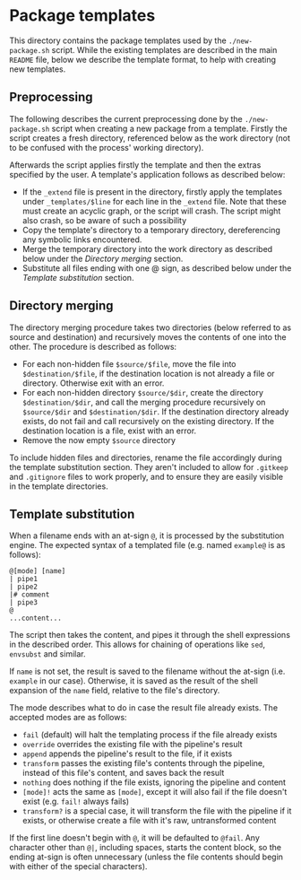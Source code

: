 # Package templates
This directory contains the package templates used by the `./new-package.sh` script. While the existing templates are described in the main `README` file,
below we describe the template format, to help with creating new templates.

## Preprocessing
The following describes the current preprocessing done by the `./new-package.sh`
script when creating a new package from a template.
Firstly the script creates a fresh directory, referenced below as the work
directory (not to be confused with the process' working directory).

Afterwards the script applies firstly the template and then the extras specified
by the user. A template's application follows as described below:

- If the `_extend` file is present in the directory, firstly apply the templates
  under `_templates/$line` for each line in the `_extend` file. Note that these
  must create an acyclic graph, or the script will crash. The script might also
  crash, so be aware of such a possibility
- Copy the template's directory to a temporary directory, dereferencing any
  symbolic links encountered.
- Merge the temporary directory into the work directory as described below
  under the *Directory merging* section.
- Substitute all files ending with one @ sign, as described below
  under the *Template substitution* section.

## Directory merging
The directory merging procedure takes two directories (below referred to as
source and destination) and recursively moves the contents of one into the
other. The procedure is described as follows:

- For each non-hidden file `$source/$file`, move the file into `$destination/$file`,
  if the destination location is not already a file or directory. Otherwise exit
  with an error.
- For each non-hidden directory `$source/$dir`, create the directory
  `$destination/$dir`, and call the merging procedure recursively on `$source/$dir`
  and `$destination/$dir`. If the destination directory already exists, do not fail
  and call recursively on the existing directory. If the destination location is a
  file, exist with an error.
- Remove the now empty `$source` directory

To include hidden files and directories, rename the file accordingly during the
template substitution section. They aren't included to allow for `.gitkeep` and
`.gitignore` files to work properly, and to ensure they are easily visible in
the template directories.

## Template substitution
When a filename ends with an at-sign `@`, it is processed by the substitution engine.
The expected syntax of a templated file (e.g. named `example@` is as follows):
```
@[mode] [name]
| pipe1
| pipe2
|# comment
| pipe3
@
...content...
```
The script then takes the content, and pipes it through the shell expressions
in the described order. This allows for chaining of operations like `sed`,
`envsubst` and similar.

If `name` is not set, the result is saved to the filename without the at-sign
(i.e. `example` in our case). Otherwise, it is saved as the result of the
shell expansion of the `name` field, relative to the file's directory.

The mode describes what to do in case the result file already exists.
The accepted modes are as follows:

- `fail` (default) will halt the templating process if the file already exists
- `override` overrides the existing file with the pipeline's result
- `append` appends the pipeline's result to the file, if it exists
- `transform` passes the existing file's contents through the pipeline,
  instead of this file's content, and saves back the result
- `nothing` does nothing if the file exists, ignoring the pipeline and content
- `[mode]!` acts the same as `[mode]`, except it will also fail if the file
  doesn't exist (e.g. `fail!` always fails)
- `transform?` is a special case, it will transform the file with the pipeline
  if it exists, or otherwise create a file with it's raw, untransformed content

If the first line doesn't begin with `@`, it will be defaulted to `@fail`.
Any character other than `@|`, including spaces, starts the content block, 
so the ending at-sign is often unnecessary (unless the file contents should begin 
with either of the special characters).
